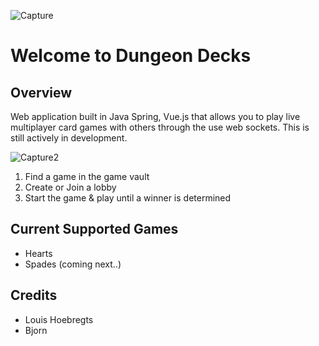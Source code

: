 ![Capture](https://github.com/user-attachments/assets/7d975147-e695-4506-873e-f8fc2e50d2c9)

# Welcome to Dungeon Decks
## Overview
Web application built in Java Spring, Vue.js that allows you to play live multiplayer card games
with others through the use web sockets. This is still actively in development.

![Capture2](https://github.com/user-attachments/assets/4397b889-7327-4620-bb98-eee3c40fb133)
1. Find a game in the game vault
2. Create or Join a lobby
3. Start the game & play until a winner is determined

## Current Supported Games
- Hearts
- Spades (coming next..)

## Credits
- Louis Hoebregts
- Bjorn